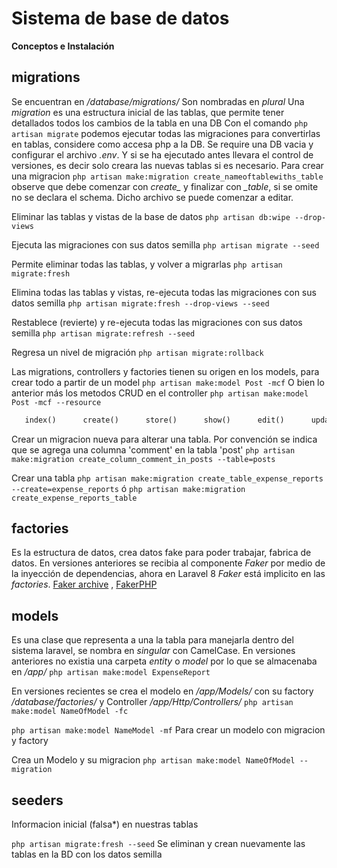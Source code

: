 # Sistema de base de datos

__Conceptos e Instalación__

## __migrations__
Se encuentran en */database/migrations/*
Son nombradas en _plural_
Una *migration* es una estructura inicial de las tablas, que permite tener detallados todos los cambios de la tabla en una DB
Con el comando ``` php artisan migrate ``` podemos ejecutar todas las migraciones para convertirlas en tablas, considere como accesa php a la DB. Se require una DB vacia y configurar el archivo *.env*. Y si se ha ejecutado antes llevara el control de versiones, es decir solo creara las nuevas tablas si es necesario.
Para crear una migracion ``` php artisan make:migration create_nameoftablewiths_table ``` observe que debe comenzar con *create_* y finalizar con *_table*, si se omite no se declara el schema. Dicho archivo se puede comenzar a editar.


Eliminar las tablas y vistas de la base de datos
```php artisan db:wipe --drop-views```

Ejecuta las migraciones con sus datos semilla
 ```php artisan migrate --seed```

Permite eliminar todas las tablas, y volver a migrarlas ``` php artisan migrate:fresh ```

Elimina todas las tablas y vistas, re-ejecuta todas las migraciones con sus datos semilla
  ```php artisan migrate:fresh --drop-views --seed```

Restablece (revierte) y re-ejecuta todas las migraciones con sus datos semilla
  ```php artisan migrate:refresh --seed```

Regresa un nivel de migración
  ```php artisan migrate:rollback```

Las migrations, controllers y factories tienen su origen en los models, para crear todo a partir de un model
``` php artisan make:model Post -mcf ```
O bien lo anterior más los metodos CRUD en el controller
``` php artisan make:model Post -mcf --resource ```
```php
   index()      create()      store()      show()      edit()      update()      destroy()
```

Crear un migracion nueva para alterar una tabla. Por convención se indica que se agrega una columna 'comment' en la tabla 'post'
``` php artisan make:migration create_column_comment_in_posts --table=posts ```

Crear una tabla
``` php artisan make:migration create_table_expense_reports --create=expense_reports ```
ó
``` php artisan make:migration create_expense_reports_table ```


## __factories__

Es la estructura de datos, crea datos fake para poder trabajar, fabrica de datos.
En versiones anteriores se recibia al componente _Faker_ por medio de la inyección de dependencias, ahora en Laravel 8 _Faker_ está implicito en las _factories_.
[Faker archive](https://github.com/fzaninotto/Faker) , [FakerPHP](https://github.com/FakerPHP/Faker/)



## __models__

Es una clase que representa a una la tabla para manejarla dentro del sistema laravel, se nombra en _singular_ con CamelCase. En versiones anteriores no existia una carpeta _entity_ o _model_ por lo que se almacenaba en */app/*
``` php artisan make:model ExpenseReport ```

En versiones recientes se crea el modelo en */app/Models/* con su factory */database/factories/* y Controller */app/Http/Controllers/* ``` php artisan make:model NameOfModel -fc ```

``` php artisan make:model NameModel -mf ```    Para crear un modelo con migracion y factory

Crea un Modelo y su migracion ``` php artisan make:model NameOfModel --migration ```



## __seeders__

Informacion inicial (falsa*) en nuestras tablas

``` php artisan migrate:fresh --seed ``` Se eliminan y crean nuevamente las tablas en la BD con los datos semilla



